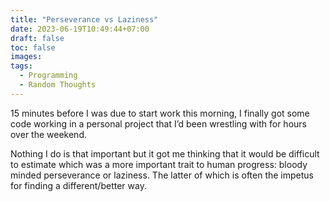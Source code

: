```yaml
---
title: "Perseverance vs Laziness"
date: 2023-06-19T10:49:44+07:00
draft: false
toc: false
images:
tags:
  - Programming
  - Random Thoughts
---
```

15 minutes before I was due to start work this morning, I finally got some code working in a personal project that I’d been wrestling with for hours over the weekend.

Nothing I do is that important but it got me thinking that it would be difficult to estimate which was a more important trait to human progress: bloody minded perseverance or laziness. The latter of which is often the impetus for finding a different/better way.
<!--more-->